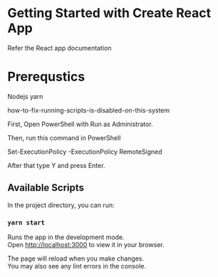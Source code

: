 # Getting Started with Create React App

Refer the React app documentation

# Prerequstics

Nodejs
yarn

how-to-fix-running-scripts-is-disabled-on-this-system

First, Open PowerShell with Run as Administrator.

Then, run this command in PowerShell

Set-ExecutionPolicy -ExecutionPolicy RemoteSigned

After that type Y and press Enter.


## Available Scripts

In the project directory, you can run:

### `yarn start`

Runs the app in the development mode.\
Open [http://localhost:3000](http://localhost:3000) to view it in your browser.

The page will reload when you make changes.\
You may also see any lint errors in the console.
